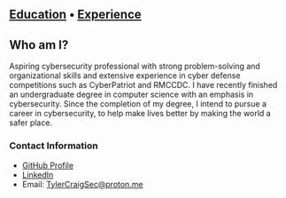 ## [Education](./Education.md) • [Experience](./Experience.md)

## Who am I?
Aspiring cybersecurity professional with strong problem-solving and organizational skills and extensive experience in cyber defense competitions such as CyberPatriot and RMCCDC. I have recently finished an undergraduate degree in computer science with an emphasis in cybersecurity. Since the completion of my degree, I intend to pursue a career in cybersecurity, to help make lives better by making the world a safer place.

### Contact Information
 - [GitHub Profile](https://github.com/tjhamlet)
 - [LinkedIn](https://www.linkedin.com/in/TylerCraigSec)
 - Email: [TylerCraigSec@proton.me](mailto:TylerCraigSec@proton.me)